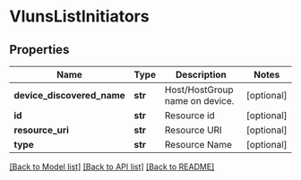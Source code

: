 # VlunsListInitiators

## Properties
Name | Type | Description | Notes
------------ | ------------- | ------------- | -------------
**device_discovered_name** | **str** | Host/HostGroup name on device. | [optional] 
**id** | **str** | Resource id | [optional] 
**resource_uri** | **str** | Resource URI | [optional] 
**type** | **str** | Resource Name | [optional] 

[[Back to Model list]](../README.md#documentation-for-models) [[Back to API list]](../README.md#documentation-for-api-endpoints) [[Back to README]](../README.md)


